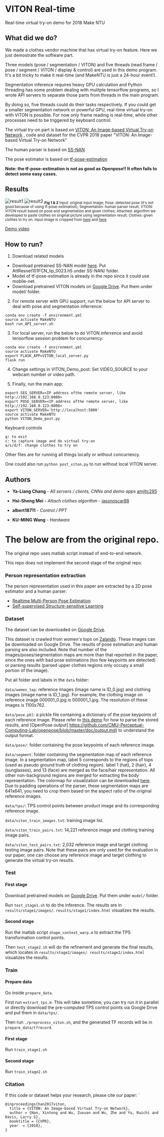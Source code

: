 # VITON Real-time

Real-time virtual try-on demo for 2018 Make NTU

## What did we do?

We made a clothes vendor machine that has virtual try-on feature. Here we just demostrate the software part.

Three models (pose / segmentation / VITON) and five threads (read frame / pose / segment / VITON / display & control) are used in this demo program. It's a bit tricky to make it real-time (and MakeNTU is just a 24-hour event!).

Segmentation inference requires heavy GPU calculation and Python threading has some problem dealing with mulitple tensorflow programs, so I wrote API servers to separate those parts from threads in the main program.

By doing so, five threads could do their tasks respectively. If you could get a smaller segmentation network or powerful GPU, real-time virtual try-on with VITON is possible. For now only frame reading is real-time, while other processes need to be triggered by keyboard control. 

The virtual try-on part is based on [VITON: An Image-based Virtual Try-on Network](https://github.com/xthan/VITON)
, code and dataset for the CVPR 2018 paper "VITON: An Image-based Virtual Try-on Network"

The human parser is based on [SS-NAN](https://github.com/llltttppp/SS-NAN)

The pose estimator is based on [tf-pose-estimation](https://github.com/ildoonet/tf-pose-estimation)

**Note: the tf-pose-estimation is not as good as Openpose!! It often fails to detect some easy cases.**

## Results

![result1](images/result1.png)
![result2](images/result2.png)
<sub>**Fig 1 & 2** 
Input: original input image; 
Pose: detected pose (it's not good because of using tf-pose-estimation); 
Segmentation: human parser result; 
VTION: VITON result based on pose and segmentation and given clothes; 
Attached: algorithm we developed to paste clothes on original picture using segmentation result; 
Clothes: given clothes to try on.
Input image is cropped from [here](https://www.facebook.com/139558289414447/photos/a.153087201394889.28055.139558289414447/1129802803723319/?type=1&theater) and [here](https://www.youtube.com/watch?v=b4mzZaEliZU&feature=youtu.be)</sub>

[Demo video](https://youtu.be/21y2Ly9FVl0)


## How to run?

1. Download related models
* Download pretrained SS-NAN model [here](https://pan.baidu.com/s/1nvMMl0P). Put AttResnet101FCN_lip_0023.h5 under SS-NAN/ folder.
* Model of tf-pose-estimation is already in the repo since it could use mobile-net.
* Download pretrained VITON models on [Google Drive](https://drive.google.com/drive/folders/1qFU4KmvnEr4CwEFXQZS_6Ebw5dPJAE21). Put them under model/ folder.

2. For remote server with GPU support, run the below for API server to deal with pose and segmentation inferrence:
```
conda env create -f environment.yml
source activate MakeNTU
bash run_API_server.sh
```

3. For local server, run the below to do VITON inferrence and avoid tensorflow session problem for concurrency:
```
conda env create -f environment.yml
source activate MakeNTU
export FLASK_APP=VITON_local_server.py
flask run
```

4. Change settings in VITON_Demo_post:
Set VIDEO_SOURCE to your webcam number or video path.

5. Finally, run the main app:
```
export SEG_SERVER=<IP address ofthe remote server, like http://192.168.0.123:8000>
export POSE_SERVER=<IP address ofthe remote server, like http://192.168.0.123:8000>
export VITON_SERVER='http://localhost:5000'
source activate MakeNTU
python VITON_Demo_post.py
```

Keyboard controls

```
q: to exit
c: to capture image and do virtual try-on
a/s/d/f: change clothes to try on
```

Other files are for running all things locally or without concurrency.

One could also run `python post_viton.py` to run without local VITON server.

## Authors

* **Ya-Liang Chang** - *All servers / clients, CNNs and demo apps*  [amjltc295](https://github.com/amjltc295)

* **Hsi-Sheng Mei** - *Attach clothes algorithm* - [jasonoscar88](https://github.com/jasonoscar88)

* **albert18711** - *Control / PPT*

* **KU-MING Wang** - *Hardware*

# The below are from the original repo.

The original repo uses matlab script instead of end-to-end network.

This repo does not implement the second stage of the original repo.

### Person representation extraction
The person representation used in this paper are extracted by a 2D pose estimator and a human parser:
* [Realtime Multi-Person Pose Estimation](https://github.com/ZheC/Realtime_Multi-Person_Pose_Estimation)
* [Self-supervised Structure-sensitive Learning](https://github.com/Engineering-Course/LIP_SSL)

### Dataset

The dataset can be downloaded on [Google Drive](https://drive.google.com/drive/folders/1-RIcmjQKTqsf3PZsoHT4hivNngx_3386?usp=sharing).

This dataset is crawled from women's tops on [Zalando](https://www.zalando.co.uk/womens-clothing-tops/). These images can be downloaded on Google Drive. The results of pose estimation and human parsing are also included. Note that number of the images/poses/segmentation maps are more than that reported in the paper, since the ones with bad pose estimations (too few keypoints are detected) or parsing results (parsed upper clothes regions only occupy a small portion of the image).

Put all folder and labels in the `data` folder:

`data/women_top`: reference images (image name is ID_0.jpg) and clothing images (image name is ID_1.jpg). For example, the clothing image on reference image 000001_0.jpg is 000001_1.jpg. The resolution of these images is 1100x762.

`data/pose.pkl`: a pickle file containing a dictionary of the pose keypoints of each reference image. Please refer to [this demo](https://github.com/ZheC/Realtime_Multi-Person_Pose_Estimation/blob/master/testing/python/demo.ipynb) for how to parse the stored results, and [OpenPose output] https://github.com/CMU-Perceptual-Computing-Lab/openpose/blob/master/doc/output.md) to understand the output format.

`data/pose/`: folder containing the pose keypoints of each reference image.

`data/segment`: folder containing the segmentation map of each reference image. In a segmentation map, label 5 corresponds to the regions of tops (used as pseudo ground truth of clothing region). label 1 (hat), 2 (hair), 4 (sunglasses), and 13 (face) are merged as the face/hair representation. All other non-background regions are merged for extracting the body representation. The colormap for visualization can be downloaded [here](https://github.com/Engineering-Course/LIP_SSL/blob/master/human_colormap.mat). Due to padding operations of the parser, these segmentation maps are 641x641, you need to crop them based on the aspect ratio of the original reference images.

`data/tps/`: TPS control points between product image and its corresponding reference image.

`data/viton_train_images.txt`: training image list.

`data/viton_train_pairs.txt`: 14,221 reference image and clothing training image pairs.

`data/viton_test_pairs.txt`: 2,032 reference image and target clothing testing image pairs. Note that these pairs are only used for the evaluation in our paper, one can choose any reference image and target clothing to generate the virtual try-on results.

### Test

#### First stage
Download pretrained models on [Google Drive](https://drive.google.com/drive/folders/1qFU4KmvnEr4CwEFXQZS_6Ebw5dPJAE21?usp=sharing). Put them under `model/` folder.

Run `test_stage1.sh` to do the inference.
The results are in `results/stage1/images/`. `results/stage1/index.html` visualizes the results.

#### Second stage

Run the matlab script `shape_context_warp.m` to extract the TPS transformation control points.

Then `test_stage2.sh` will do the refinement and generate the final results, which locates in `results/stage2/images/`. `results/stage2/index.html` visualizes the results.


### Train

#### Prepare data
Go inside `prepare_data`. 

First run `extract_tps.m`. This will take sometime, you can try run it in parallel or directly download the pre-computed TPS control points via Google Drive and put them in `data/tps/`.

Then run `./preprocess_viton.sh`, and the generated TF records will be in `prepare_data/tfrecord`.


#### First stage
Run `train_stage1.sh`

#### Second stage
Run `train_stage2.sh`


<!---
### Todo list
- [x] Code of testing the first stage.
- [x] Data preparation code.
- [x] Code of training the first stage.
- [x] Shape context matching and warping.
- [x] Code of testing the second stage.
- [x] Code of training the second stage.
-->

### Citation

If this code or dataset helps your research, please cite our paper:
`

    @inproceedings{han2017viton,
      title = {VITON: An Image-based Virtual Try-on Network},
      author = {Han, Xintong and Wu, Zuxuan and Wu, Zhe and Yu, Ruichi and Davis, Larry S},
      booktitle = {CVPR},
      year  = {2018},
    }

